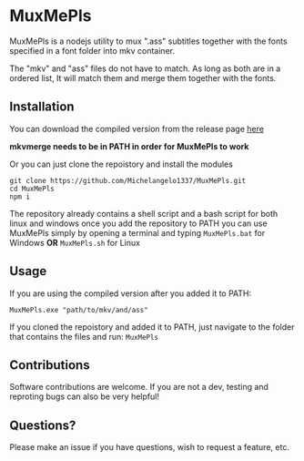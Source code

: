 # MuxMePls
MuxMePls is a nodejs utility to mux ".ass" subtitles together with the fonts specified in a font folder into mkv container.

The "mkv" and "ass" files do not have to match. As long as both are in a ordered list, It will match them and merge them together with the fonts.

## Installation

You can download the compiled version from the release page [here](https://github.com/Michelangelo1337/MuxMePls/releases)

**mkvmerge needs to be in PATH in order for MuxMePls to work**

Or you can just clone the repoistory and install the modules 

`git clone https://github.com/Michelangelo1337/MuxMePls.git` <br/>
`cd MuxMePls` <br/>
`npm i`

The repository already contains a shell script and a bash script for both linux and windows
once you add the repository to PATH you can use MuxMePls simply by opening a terminal and typing `MuxMePls.bat` for Windows **OR** `MuxMePls.sh` for Linux

## Usage

If you are using the compiled version after you added it to PATH: <br/>

`MuxMePls.exe "path/to/mkv/and/ass"`

If you cloned the repoistory and added it to PATH, just navigate to the folder that contains the files and run: `MuxMePls`

## Contributions

Software contributions are welcome. If you are not a dev, testing and reproting bugs can also be very helpful!

## Questions?
Please make an issue if you have questions, wish to request a feature, etc.
